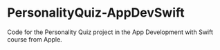 # PersonalityQuiz-AppDevSwift
Code for the Personality Quiz project in the App Development with Swift course from Apple.
